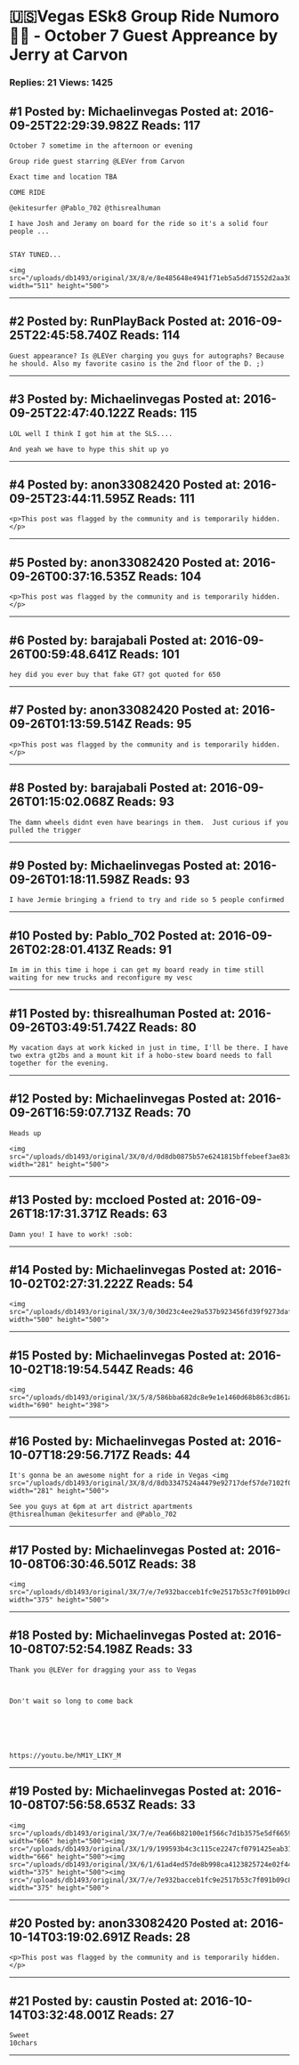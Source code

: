 # 🇺🇸Vegas ESk8 Group Ride Numoro ✌🏻️ - October 7 Guest Appreance by Jerry at Carvon

### Replies: 21 Views: 1425

## \#1 Posted by: Michaelinvegas Posted at: 2016-09-25T22:29:39.982Z Reads: 117

```
October 7 sometime in the afternoon or evening 

Group ride guest starring @LEVer from Carvon

Exact time and location TBA 

COME RIDE 

@ekitesurfer @Pablo_702 @thisrealhuman

I have Josh and Jeramy on board for the ride so it's a solid four people ...


STAY TUNED...    

<img src="/uploads/db1493/original/3X/8/e/8e485648e4941f71eb5a5dd71552d2aa30d17c14.JPG" width="511" height="500">
```

---
## \#2 Posted by: RunPlayBack Posted at: 2016-09-25T22:45:58.740Z Reads: 114

```
Guest appearance? Is @LEVer charging you guys for autographs? Because he should. Also my favorite casino is the 2nd floor of the D. ;)
```

---
## \#3 Posted by: Michaelinvegas Posted at: 2016-09-25T22:47:40.122Z Reads: 115

```
LOL well I think I got him at the SLS....

And yeah we have to hype this shit up yo
```

---
## \#4 Posted by: anon33082420 Posted at: 2016-09-25T23:44:11.595Z Reads: 111

```
<p>This post was flagged by the community and is temporarily hidden.</p>
```

---
## \#5 Posted by: anon33082420 Posted at: 2016-09-26T00:37:16.535Z Reads: 104

```
<p>This post was flagged by the community and is temporarily hidden.</p>
```

---
## \#6 Posted by: barajabali Posted at: 2016-09-26T00:59:48.641Z Reads: 101

```
hey did you ever buy that fake GT? got quoted for 650
```

---
## \#7 Posted by: anon33082420 Posted at: 2016-09-26T01:13:59.514Z Reads: 95

```
<p>This post was flagged by the community and is temporarily hidden.</p>
```

---
## \#8 Posted by: barajabali Posted at: 2016-09-26T01:15:02.068Z Reads: 93

```
The damn wheels didnt even have bearings in them.  Just curious if you pulled the trigger
```

---
## \#9 Posted by: Michaelinvegas Posted at: 2016-09-26T01:18:11.598Z Reads: 93

```
I have Jermie bringing a friend to try and ride so 5 people confirmed
```

---
## \#10 Posted by: Pablo_702 Posted at: 2016-09-26T02:28:01.413Z Reads: 91

```
Im im in this time i hope i can get my board ready in time still waiting for new trucks and reconfigure my vesc
```

---
## \#11 Posted by: thisrealhuman Posted at: 2016-09-26T03:49:51.742Z Reads: 80

```
My vacation days at work kicked in just in time, I'll be there. I have two extra gt2bs and a mount kit if a hobo-stew board needs to fall together for the evening.
```

---
## \#12 Posted by: Michaelinvegas Posted at: 2016-09-26T16:59:07.713Z Reads: 70

```
Heads up

<img src="/uploads/db1493/original/3X/0/d/0d8db0875b57e6241815bffebeef3ae83dca49df.PNG" width="281" height="500">
```

---
## \#13 Posted by: mccloed Posted at: 2016-09-26T18:17:31.371Z Reads: 63

```
Damn you! I have to work! :sob:
```

---
## \#14 Posted by: Michaelinvegas Posted at: 2016-10-02T02:27:31.222Z Reads: 54

```
<img src="/uploads/db1493/original/3X/3/0/30d23c4ee29a537b923456fd39f9273daf731287.jpg" width="500" height="500">
```

---
## \#15 Posted by: Michaelinvegas Posted at: 2016-10-02T18:19:54.544Z Reads: 46

```
<img src="/uploads/db1493/original/3X/5/8/586bba682dc8e9e1e1460d68b863cd861a379014.PNG" width="690" height="398">
```

---
## \#16 Posted by: Michaelinvegas Posted at: 2016-10-07T18:29:56.717Z Reads: 44

```
It's gonna be an awesome night for a ride in Vegas <img src="/uploads/db1493/original/3X/8/d/8db3347524a4479e92717def57de7102f09f6508.PNG" width="281" height="500">

See you guys at 6pm at art district apartments 
@thisrealhuman @ekitesurfer and @Pablo_702
```

---
## \#17 Posted by: Michaelinvegas Posted at: 2016-10-08T06:30:46.501Z Reads: 38

```
<img src="/uploads/db1493/original/3X/7/e/7e932bacceb1fc9e2517b53c7f091b09c8ead77e.JPG" width="375" height="500">
```

---
## \#18 Posted by: Michaelinvegas Posted at: 2016-10-08T07:52:54.198Z Reads: 33

```
Thank you @LEVer for dragging your ass to Vegas 



Don't wait so long to come back 

 




https://youtu.be/hM1Y_LIKY_M
```

---
## \#19 Posted by: Michaelinvegas Posted at: 2016-10-08T07:56:58.653Z Reads: 33

```
<img src="/uploads/db1493/original/3X/7/e/7ea66b82100e1f566c7d1b3575e5df66599f9ddb.JPG" width="666" height="500"><img src="/uploads/db1493/original/3X/1/9/199593b4c3c115ce2247cf0791425eab312a1d48.JPG" width="666" height="500"><img src="/uploads/db1493/original/3X/6/1/61ad4ed57de8b998ca4123825724e02f4428eeb1.JPG" width="375" height="500"><img src="/uploads/db1493/original/3X/7/e/7e932bacceb1fc9e2517b53c7f091b09c8ead77e.JPG" width="375" height="500">
```

---
## \#20 Posted by: anon33082420 Posted at: 2016-10-14T03:19:02.691Z Reads: 28

```
<p>This post was flagged by the community and is temporarily hidden.</p>
```

---
## \#21 Posted by: caustin Posted at: 2016-10-14T03:32:48.001Z Reads: 27

```
Sweet
10chars
```

---
